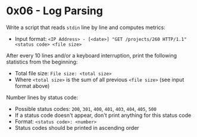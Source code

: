 # 0x06 - Log Parsing

Write a script that reads `stdin` line by line and computes metrics:
* Input format: `<IP Address> - [<date>] "GET /projects/260 HTTP/1.1" <status code> <file size>`

After every 10 lines and/or a keyboard interruption, print the following statistics from the beginning:
* Total file size: `File size: <total size>`
* Where `<total size>` is the sum of all previous `<file size>` (see input format above)

Number lines by status code:
* Possible status codes: `200`, `301`, `400`, `401`, `403`, `404`, `405`, `500`
* If a status code doesn't appear, don't print anything for this status code
* Format: `<status code>: <number>`
* Status codes should be printed in ascending order
